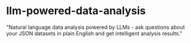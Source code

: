 # llm-powered-data-analysis
"Natural language data analysis powered by LLMs - ask questions about your JSON datasets in plain English and get intelligent analysis results."
